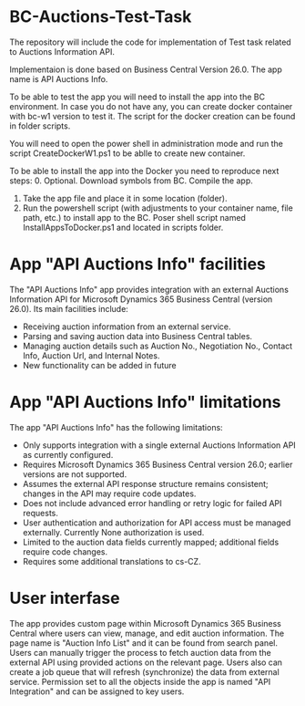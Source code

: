 # BC-Auctions-Test-Task
The repository will include the code for implementation of Test task related to Auctions Information API.

Implementaion is done based on Business Central Version 26.0. The app name is API Auctions Info.

To be able to test the app you will need to install the app into the BC environment. In case you do not have any, you can create docker container with bc-w1 version to test it. The script for the docker creation can be found in folder scripts. 

You will need to open the power shell in administration mode and run the script CreateDockerW1.ps1 to be ablle to create new container.

To be able to install the app into the Docker you need to reproduce next steps:
0. Optional. Download symbols from BC. Compile the app.
1. Take the app file and place it in some location (folder).
2. Run the powershell script (with adjustments to your container name, file path, etc.) to install app to the BC. Poser shell script named InstallAppsToDocker.ps1 and located in scripts folder.

# App "API Auctions Info" facilities
The "API Auctions Info" app provides integration with an external Auctions Information API for Microsoft Dynamics 365 Business Central (version 26.0). 
Its main facilities include:
- Receiving auction information from an external service.
- Parsing and saving auction data into Business Central tables.
- Managing auction details such as Auction No., Negotiation No., Contact Info, Auction Url, and Internal Notes.
- New functionality can be added in future

# App "API Auctions Info" limitations
The app "API Auctions Info" has the following limitations:
- Only supports integration with a single external Auctions Information API as currently configured.
- Requires Microsoft Dynamics 365 Business Central version 26.0; earlier versions are not supported.
- Assumes the external API response structure remains consistent; changes in the API may require code updates.
- Does not include advanced error handling or retry logic for failed API requests.
- User authentication and authorization for API access must be managed externally. Currently None authorization is used.
- Limited to the auction data fields currently mapped; additional fields require code changes.
- Requires some additional translations to cs-CZ.

# User interfase
The app provides custom page within Microsoft Dynamics 365 Business Central where users can view, manage, and edit auction information. The page name is "Auction Info List" and it can be found from search panel.
Users can manually trigger the process to fetch auction data from the external API using provided actions on the relevant page.
Users also can create a job queue that will refresh (synchronize) the data from external service.
Permission set to all the objects inside the app is named "API Integration" and can be assigned to key users.
